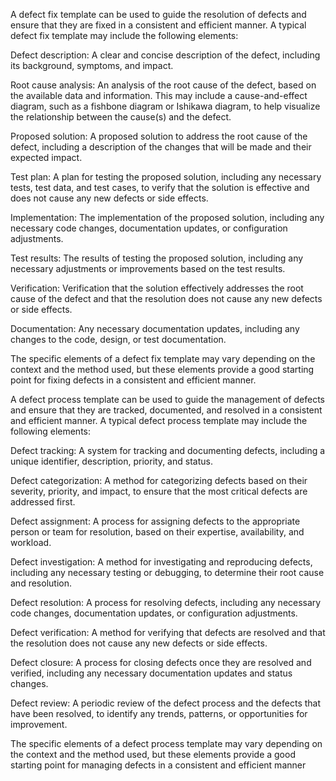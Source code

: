A defect fix template can be used to guide the resolution of defects and ensure that they are fixed in a consistent and efficient manner. A typical defect fix template may include the following elements:

Defect description: A clear and concise description of the defect, including its background, symptoms, and impact.

Root cause analysis: An analysis of the root cause of the defect, based on the available data and information. This may include a cause-and-effect diagram, such as a fishbone diagram or Ishikawa diagram, to help visualize the relationship between the cause(s) and the defect.

Proposed solution: A proposed solution to address the root cause of the defect, including a description of the changes that will be made and their expected impact.

Test plan: A plan for testing the proposed solution, including any necessary tests, test data, and test cases, to verify that the solution is effective and does not cause any new defects or side effects.

Implementation: The implementation of the proposed solution, including any necessary code changes, documentation updates, or configuration adjustments.

Test results: The results of testing the proposed solution, including any necessary adjustments or improvements based on the test results.

Verification: Verification that the solution effectively addresses the root cause of the defect and that the resolution does not cause any new defects or side effects.

Documentation: Any necessary documentation updates, including any changes to the code, design, or test documentation.

The specific elements of a defect fix template may vary depending on the context and the method used, but these elements provide a good starting point for fixing defects in a consistent and efficient manner.


A defect process template can be used to guide the management of defects and ensure that they are tracked, documented, and resolved in a consistent and efficient manner. A typical defect process template may include the following elements:

Defect tracking: A system for tracking and documenting defects, including a unique identifier, description, priority, and status.

Defect categorization: A method for categorizing defects based on their severity, priority, and impact, to ensure that the most critical defects are addressed first.

Defect assignment: A process for assigning defects to the appropriate person or team for resolution, based on their expertise, availability, and workload.

Defect investigation: A method for investigating and reproducing defects, including any necessary testing or debugging, to determine their root cause and resolution.

Defect resolution: A process for resolving defects, including any necessary code changes, documentation updates, or configuration adjustments.

Defect verification: A method for verifying that defects are resolved and that the resolution does not cause any new defects or side effects.

Defect closure: A process for closing defects once they are resolved and verified, including any necessary documentation updates and status changes.

Defect review: A periodic review of the defect process and the defects that have been resolved, to identify any trends, patterns, or opportunities for improvement.

The specific elements of a defect process template may vary depending on the context and the method used, but these elements provide a good starting point for managing defects in a consistent and efficient manner
